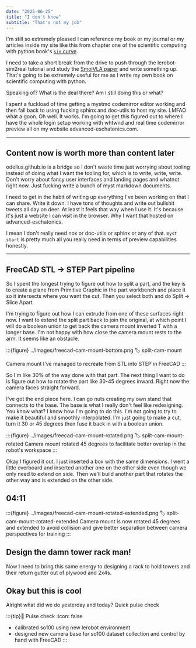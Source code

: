 ```yaml
---
date: "2025-06-25"
title: "I don't know"
subtitle: "That's not my job"
---
```




I'm still so extremely pleased I can reference my book or my journal or my articles inside my site like this from chapter one of the scientific computing with python book's [`sin` curve](#sin-curve).


I need to take a short break from the drive to push through the lerobot-sim2real tutorial and study the [SmolVLA paper][smol-vla] and write something up. That's going to be extremely useful for me as I write my own book on scientific computing with python.

Speaking of? What is the deal there? Am I still doing this or what?

I spent a fuckload of time getting a mystmd codemirror editor working and then fall back to using fucking sphinx and doc-utils to host my site. LMFAO what a goon. Oh well. It works. I'm going to get this figured out to where I have the whole login setup working with whtwnd and real time codemirror preview all on my website advanced-eschatonics.com. 


---

## Content now is worth more than content later

odellus.github.io is a bridge so I don't waste time just worrying about tooling instead of doing what I want the tooling for, which is to write, write, write. Don't worry about fancy user interfaces and landing pages and whatnot right now. Just fucking write a bunch of myst markdown documents.

I need to get in the habit of writing up everything I've been working on that I can share. Write it down. I have tons of thoughts and write out bullshit tweets all day on deer. At least it feels that way when I use it. It's because it's just a website I can visit in the browser. Why I want that hosted on advanced-eschatonics.



I mean I don't really need nox or doc-utils or sphinx or any of that. `myst start` is pretty much all you really need in terms of preview capabilities honestly.

---
## FreeCAD STL -> STEP Part pipeline

So I spent the longest trying to figure out how to split a part, and the key is to create a plane from Primitive Graphic in the part workbench and place it so it intersects where you want the cut. Then you select both and do Split -> Slice Apart.

I'm trying to figure out how I can extrude from one of these surfaces right now. I want to extend the split part back to join the original, at which point I will do a boolean union to get back the camera mount inverted T with a longer base. I'm not happy with how close the camera mount rests to the arm. It seems like an obstacle.



:::{figure} ../images/freecad-cam-mount-bottom.png
:label: split-cam-mount

Camera mount I've managed to recreate from STL into STEP in FreeCAD
:::


So I'm like 30% of the way done with that part. The next thing I want to do is figure out how to rotate the part like 30-45 degrees inward. Right now the camera faces straight forward.

I've got the end piece here. I can go nuts creating my own stand that connects to the base. The base is what I really don't feel like redesigning. You know what? I know how I'm going to do this. I'm not going to try to make it beautiful and smoothly interpolated. I'm just going to make a cut, turn it 30 or 45 degrees then fuse it back in with a boolean union.


:::{figure} ../images/freecad-cam-mount-rotated.png
:label: split-cam-mount-rotated
Camera mount rotated 45 degrees to facilitate better overlap in the robot's workspace
:::

Okay I figured it out. I just inserted a box with the same dimensions. I went a little overboard and inserted another one on the other side even though we only need to extend on side. Then we'll build another part that rotates the other way and is extended on the other side.

04:11
---

:::{figure} ../images/freecad-cam-mount-rotated-extended.png
:label: split-cam-mount-rotated-extended
Camera mount is now rotated 45 degrees and extended to avoid collision and give better separation between camera perspectives for training
:::

## Design the damn tower rack man!

Now I need to bring this same energy to designing a rack to hold towers and their return gutter out of plywood and 2x4s.


## Okay but this is cool

Alright what did we do yesterday and today? Quick pulse check

:::{tip}📌 Pulse check
:icon: false
- calibrated so100 using new lerobot environment
- designed new camera base for so100 dataset collection and control by hand with FreeCAD
:::

[smol-vla]: https://arxiv.org/abs/2506.01844

